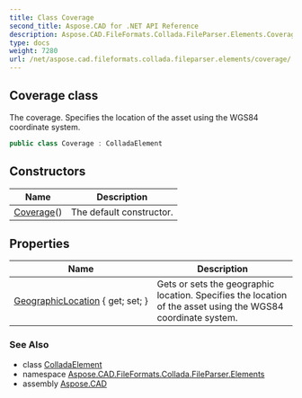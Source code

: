```yaml
---
title: Class Coverage
second_title: Aspose.CAD for .NET API Reference
description: Aspose.CAD.FileFormats.Collada.FileParser.Elements.Coverage class. The coverage. Specifies the location of the asset using the WGS84 coordinate system
type: docs
weight: 7280
url: /net/aspose.cad.fileformats.collada.fileparser.elements/coverage/
---
```

## Coverage class

The coverage. Specifies the location of the asset using the WGS84 coordinate system.

```csharp
public class Coverage : ColladaElement
```

## Constructors

| Name | Description |
| --- | --- |
| [Coverage](coverage/)() | The default constructor. |

## Properties

| Name | Description |
| --- | --- |
| [GeographicLocation](../../aspose.cad.fileformats.collada.fileparser.elements/coverage/geographiclocation/) { get; set; } | Gets or sets the geographic location. Specifies the location of the asset using the WGS84 coordinate system. |

### See Also

* class [ColladaElement](../colladaelement/)
* namespace [Aspose.CAD.FileFormats.Collada.FileParser.Elements](../../aspose.cad.fileformats.collada.fileparser.elements/)
* assembly [Aspose.CAD](../../)


